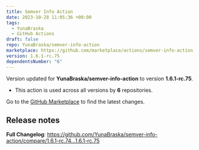 ```yaml
---
title: Semver Info Action
date: 2023-10-28 11:05:36 +00:00
tags:
  - YunaBraska
  - GitHub Actions
draft: false
repo: YunaBraska/semver-info-action
marketplace: https://github.com/marketplace/actions/semver-info-action
version: 1.6.1-rc.75
dependentsNumber: "6"
---
```



Version updated for **YunaBraska/semver-info-action** to version **1.6.1-rc.75**.
- This action is used across all versions by **6** repositories.

Go to the [GitHub Marketplace](https://github.com/marketplace/actions/semver-info-action) to find the latest changes.

## Release notes

**Full Changelog**: https://github.com/YunaBraska/semver-info-action/compare/1.6.1-rc.74...1.6.1-rc.75

